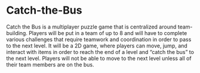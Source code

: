 # Catch-the-Bus
Catch the Bus is a multiplayer puzzle game that is centralized around team-building. Players will
be put in a team of up to 8 and will have to complete various challenges that require teamwork
and coordination in order to pass to the next level. It will be a 2D game, where players can move,
jump, and interact with items in order to reach the end of a level and “catch the bus” to the next
level. Players will not be able to move to the next level unless all of their team members are on
the bus.
